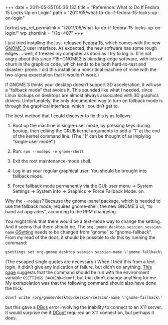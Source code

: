 +++
date = 2011-05-25T00:36:13Z
title = "Reference: What to Do If Fedora 15 Locks Up on Login"
path = "2011/05/what-to-do-if-fedora-15-locks-up-on-login"

[extra]
wp_rel_permalink = "/2011/05/what-to-do-if-fedora-15-locks-up-on-login/"
wp_shortlink = "/?p=407"
+++

I just tried installing the just-released
[Fedora 15](http://fedoraproject.org/), which comes with the new
[GNOME 3](http://gnome.org/) user interface. As expected, the new software has
some rough edges … well, it freezes my computer as soon as I try to log in.
(I’m not angry about this since F15+GNOME3 is bleeding-edge software, with
lots of churn in the graphics code, which tends to be both hard-to-test and
disaster- prone. I did this install on a noncritical machine of mine with the
two-sigma expectation that it wouldn’t work.)

If GNOME 3 thinks your desktop doesn’t support 3D acceleration, it will use a
“fallback mode” that avoids it. This sounded like what I needed, since Linux
lockups on desktops are almost always associated with 3D graphics drivers.
Unfortunately, the only documented way to turn on fallback mode is through the
graphical interface, which I couldn’t get to.

The best method that I could discover to fix this is as follows:

1. Boot up the machine in single-user mode, by pressing keys during bootup,
   then editing the GRUB kernel arguments to add a “1” at the end of the
   kernel command line. (The “1” can be thought of as implying “single-user
   mode”.)

2. Run: `rpm --nodeps -e gnome-shell`

3. Exit the root maintenance-mode shell.

4. Log in as your regular graphical user. You should be brought into fallback
   mode.

5. Force fallback mode permanently via the GUI: user menu → System Settings →
   System Info → Graphics → Force Fallback Mode: on.

Why the `--nodeps`? Because the gnome-panel package, which is needed to use
the fallback mode, requires gnome-shell, the new GNOME 3 UI, “to band aid
upgrades”, according to the RPM changelog.

You might think that there would be a text-mode way to change the setting. And
it seems that there should be. The `org.gnome.desktop.session.session-name`
[GSetting](https://wiki.gnome.org/HowDoI/GSettings) needs to be changed from
“gnome” to “gnome-fallback”. From my read of the docs, it should be possible
to do this by running the command:

```sh
gsettings set org.gnome.desktop.session session-name \'gnome-fallback\'
```

(The escaped single quotes are necessary.) When I tried this from a text
login, it didn’t give any indication of failure, but didn’t do anything.
[This page](https://wiki.archlinux.org/index.php/GNOME) suggests that the
command should be run with the environment variable `GSETTINGS_BACKEND=dconf`,
but that didn’t change anything for me. My extrapolation was that the
following command should also have done the trick:

```sh
dconf write /org/gnome/desktop/session/session-name \'gnome-fallback\'
```

but this gave a [DBus](http://www.freedesktop.org/wiki/Software/dbus) error
involving the inability to connect to an X11 server. It would surprise me if
[DConf](http://live.gnome.org/dconf) required an X11 connection, but perhaps
it does.

